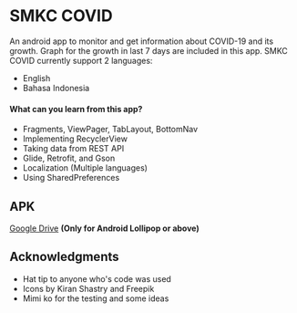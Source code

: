 # SMKC COVID
An android app to monitor and get information about COVID-19 and its growth. Graph for the growth in last 7 days are included in this app. SMKC COVID currently support 2 languages:
* English
* Bahasa Indonesia

#### What can you learn from this app?
  * Fragments, ViewPager, TabLayout, BottomNav
  * Implementing RecyclerView
  * Taking data from REST API
  * Glide, Retrofit, and Gson
  * Localization (Multiple languages)
  * Using SharedPreferences

## APK

[Google Drive](https://drive.google.com/file/d/1xxbVPXqttWq0aniynJ8Mk7fMoyYgxGOA/view?usp=sharing) **(Only for Android Lollipop or above)**

## Acknowledgments
* Hat tip to anyone who's code was used
* Icons by Kiran Shastry and Freepik
* Mimi ko for the testing and some ideas
